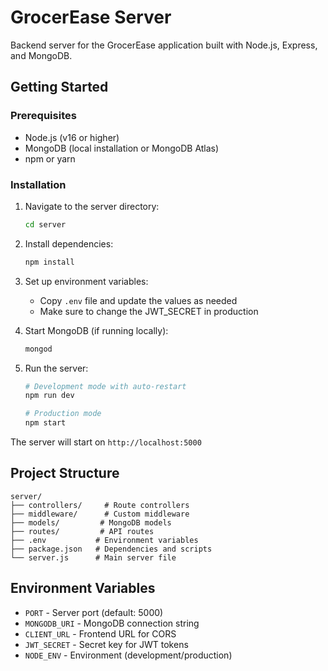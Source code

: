 # GrocerEase Server

Backend server for the GrocerEase application built with Node.js, Express, and MongoDB.

## Getting Started

### Prerequisites
- Node.js (v16 or higher)
- MongoDB (local installation or MongoDB Atlas)
- npm or yarn

### Installation

1. Navigate to the server directory:
   ```bash
   cd server
   ```

2. Install dependencies:
   ```bash
   npm install
   ```

3. Set up environment variables:
   - Copy `.env` file and update the values as needed
   - Make sure to change the JWT_SECRET in production

4. Start MongoDB (if running locally):
   ```bash
   mongod
   ```

5. Run the server:
   ```bash
   # Development mode with auto-restart
   npm run dev
   
   # Production mode
   npm start
   ```

The server will start on `http://localhost:5000`

## Project Structure

```
server/
├── controllers/     # Route controllers
├── middleware/      # Custom middleware
├── models/         # MongoDB models
├── routes/         # API routes
├── .env           # Environment variables
├── package.json   # Dependencies and scripts
└── server.js      # Main server file
```

## Environment Variables

- `PORT` - Server port (default: 5000)
- `MONGODB_URI` - MongoDB connection string
- `CLIENT_URL` - Frontend URL for CORS
- `JWT_SECRET` - Secret key for JWT tokens
- `NODE_ENV` - Environment (development/production)

